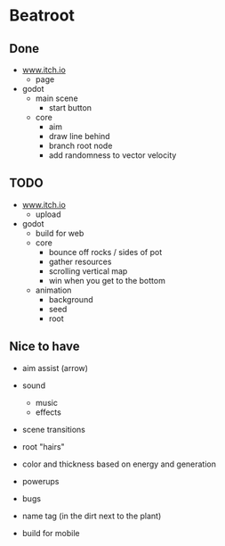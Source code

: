 # Beatroot

## Done

- www.itch.io
  - page
- godot
  - main scene
    - start button
  - core
    - aim
    - draw line behind
    - branch root node
    - add randomness to vector velocity

## TODO

- www.itch.io
  - upload
- godot
  - build for web
  - core
    - bounce off rocks / sides of pot
    - gather resources
    - scrolling vertical map
    - win when you get to the bottom
  - animation
    - background
    - seed
    - root

## Nice to have

- aim assist (arrow)

- sound
  - music
  - effects
- scene transitions
- root "hairs"
- color and thickness based on energy and generation
- powerups
- bugs
- name tag (in the dirt next to the plant)
- build for mobile